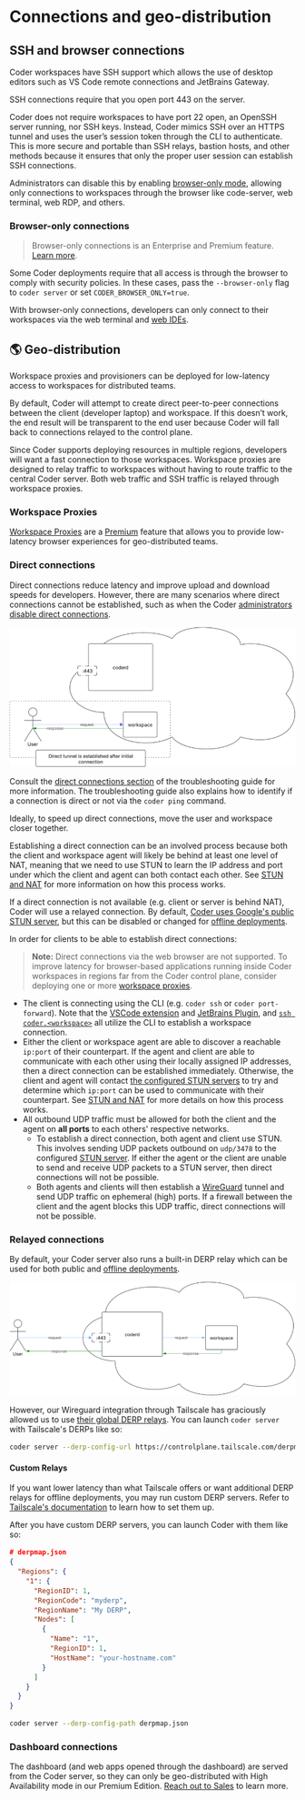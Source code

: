 # Connections and geo-distribution

## SSH and browser connections

Coder workspaces have SSH support which allows the use of desktop editors such
as VS Code remote connections and JetBrains Gateway.

SSH connections require that you open port 443 on the server.

Coder does not require workspaces to have port 22 open, an OpenSSH server running,
nor SSH keys.
Instead, Coder mimics SSH over an HTTPS tunnel and uses the user’s session token
through the CLI to authenticate.
This is more secure and portable than SSH relays, bastion hosts, and other methods
because it ensures that only the proper user session can establish SSH connections.

Administrators can disable this by enabling [browser-only mode](#browser-only-connections),
allowing only connections to workspaces through the browser like code-server,
web terminal, web RDP, and others.

### Browser-only connections

<blockquote class="info">

Browser-only connections is an Enterprise and Premium feature.
[Learn more](https://coder.com/pricing#compare-plans).

</blockquote>

Some Coder deployments require that all access is through the browser to comply
with security policies. In these cases, pass the `--browser-only` flag to
`coder server` or set `CODER_BROWSER_ONLY=true`.

With browser-only connections, developers can only connect to their workspaces
via the web terminal and
[web IDEs](../../../user-guides/workspace-access/web-ides.md).

## 🌎 Geo-distribution

Workspace proxies and provisioners can be deployed for low-latency access to
workspaces for distributed teams.

By default, Coder will attempt to create direct peer-to-peer connections between
the client (developer laptop) and workspace.
If this doesn’t work, the end result will be transparent to the end user because
Coder will fall back to connections relayed to the control plane.

Since Coder supports deploying resources in multiple regions, developers will want a fast connection to those workspaces. Workspace proxies are designed to relay traffic to workspaces without having to route traffic to the central Coder server. Both web traffic and SSH traffic is relayed through workspace proxies.

### Workspace Proxies

[Workspace Proxies](../workspace-proxies.md) are a
[Premium](https://coder.com/pricing#compare-plans) feature that allows you to
provide low-latency browser experiences for geo-distributed teams.

### Direct connections

Direct connections reduce latency and improve upload and download speeds for developers.
However, there are many scenarios where direct connections cannot be established,
such as when the Coder [administrators disable direct connections](../../../reference/cli/server.md#--block-direct-connections).

![Diagram of a direct connection](../../../images/admin/networking/network-stack/network-diagram-direct-connection.png)

Consult the [direct connections section](../troubleshooting.md#common-problems-with-direct-connections)
of the troubleshooting guide for more information.
The troubleshooting guide also explains how to identify if a connection is direct
or not via the `coder ping` command.

Ideally, to speed up direct connections, move the user and workspace closer together.

Establishing a direct connection can be an involved process because both the
client and workspace agent will likely be behind at least one level of NAT,
meaning that we need to use STUN to learn the IP address and port under which
the client and agent can both contact each other. See [STUN and NAT](../stun.md)
for more information on how this process works.

If a direct connection is not available (e.g. client or server is behind NAT),
Coder will use a relayed connection. By default,
[Coder uses Google's public STUN server](../../../reference/cli/server.md#--derp-server-stun-addresses),
but this can be disabled or changed for
[offline deployments](../../../install/offline.md).

In order for clients to be able to establish direct connections:

> **Note:** Direct connections via the web browser are not supported. To improve
> latency for browser-based applications running inside Coder workspaces in
> regions far from the Coder control plane, consider deploying one or more
> [workspace proxies](../workspace-proxies.md).

- The client is connecting using the CLI (e.g. `coder ssh` or
  `coder port-forward`). Note that the
  [VSCode extension](https://marketplace.visualstudio.com/items?itemName=coder.coder-remote)
  and [JetBrains Plugin](https://plugins.jetbrains.com/plugin/19620-coder/), and
  [`ssh coder.<workspace>`](../../../reference/cli/config-ssh.md) all utilize the
  CLI to establish a workspace connection.
- Either the client or workspace agent are able to discover a reachable
  `ip:port` of their counterpart. If the agent and client are able to
  communicate with each other using their locally assigned IP addresses, then a
  direct connection can be established immediately. Otherwise, the client and
  agent will contact
  [the configured STUN servers](../../../reference/cli/server.md#--derp-server-stun-addresses)
  to try and determine which `ip:port` can be used to communicate with their
  counterpart. See [STUN and NAT](../stun.md) for more details on how this
  process works.
- All outbound UDP traffic must be allowed for both the client and the agent on
  **all ports** to each others' respective networks.
  - To establish a direct connection, both agent and client use STUN. This
    involves sending UDP packets outbound on `udp/3478` to the configured
    [STUN server](../../../reference/cli/server.md#--derp-server-stun-addresses).
    If either the agent or the client are unable to send and receive UDP packets
    to a STUN server, then direct connections will not be possible.
  - Both agents and clients will then establish a
    [WireGuard](https://www.wireguard.com/)️ tunnel and send UDP traffic on
    ephemeral (high) ports. If a firewall between the client and the agent
    blocks this UDP traffic, direct connections will not be possible.

### Relayed connections

By default, your Coder server also runs a built-in DERP relay which can be used
for both public and [offline deployments](../../../install/offline.md).

![Diagram of a relayed connection](../../../images/admin/networking/network-stack/network-diagram-relayed-connection.png)

However, our Wireguard integration through Tailscale has graciously allowed us
to use
[their global DERP relays](https://tailscale.com/kb/1118/custom-derp-servers/#what-are-derp-servers).
You can launch `coder server` with Tailscale's DERPs like so:

```bash
coder server --derp-config-url https://controlplane.tailscale.com/derpmap/default
```

#### Custom Relays

If you want lower latency than what Tailscale offers or want additional DERP
relays for offline deployments, you may run custom DERP servers. Refer to
[Tailscale's documentation](https://tailscale.com/kb/1118/custom-derp-servers/#why-run-your-own-derp-server)
to learn how to set them up.

After you have custom DERP servers, you can launch Coder with them like so:

```json
# derpmap.json
{
  "Regions": {
    "1": {
      "RegionID": 1,
      "RegionCode": "myderp",
      "RegionName": "My DERP",
      "Nodes": [
        {
          "Name": "1",
          "RegionID": 1,
          "HostName": "your-hostname.com"
        }
      ]
    }
  }
}
```

```bash
coder server --derp-config-path derpmap.json
```

### Dashboard connections

The dashboard (and web apps opened through the dashboard) are served from the
Coder server, so they can only be geo-distributed with High Availability mode in
our Premium Edition. [Reach out to Sales](https://coder.com/contact) to learn
more.
